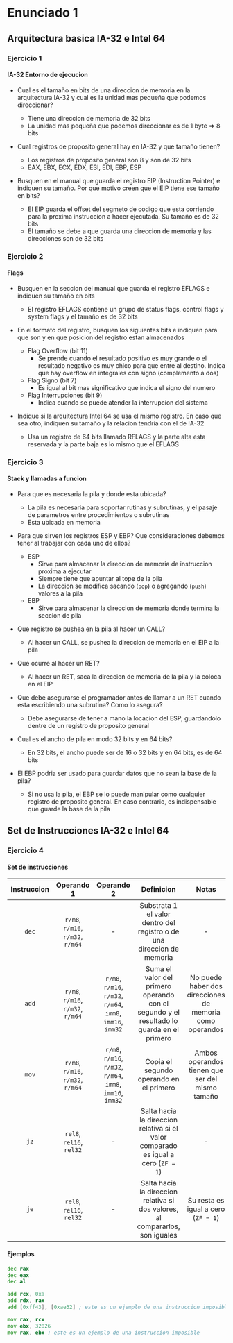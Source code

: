 # Enunciado 1

## Arquitectura basica IA-32 e Intel 64

### Ejercicio 1

#### IA-32 Entorno de ejecucion

* Cual es el tamaño en bits de una direccion de memoria en la arquitectura IA-32 y cual es la unidad mas pequeña que podemos direccionar?
    - Tiene una direccion de memoria de 32 bits
    - La unidad mas pequeña que podemos direccionar es de 1 byte => 8 bits

* Cual registros de proposito general hay en IA-32 y que tamaño tienen?
    - Los registros de proposito general son 8 y son de 32 bits
    - EAX, EBX, ECX, EDX, ESI, EDI, EBP, ESP

* Busquen en el manual que guarda el registro EIP (Instruction Pointer) e indiquen su tamaño. Por que motivo creen que el EIP tiene ese tamaño en bits?
    - El EIP guarda el offset del segmeto de codigo que esta corriendo para la proxima instruccion a hacer ejecutada. Su tamaño es de 32 bits
    - El tamaño se debe a que guarda una direccion de memoria y las direcciones son de 32 bits

### Ejercicio 2

#### Flags

* Busquen en la seccion del manual que guarda el registro EFLAGS e indiquen su tamaño en bits
    - El registro EFLAGS contiene un grupo de status flags, control flags y system flags y el tamaño es de 32 bits

* En el formato del registro, busquen los siguientes bits e indiquen para que son y en que posicion del registro estan almacenados
    - Flag Overflow (bit 11)
        + Se prende cuando el resultado positivo es muy grande o el resultado negativo es muy chico para que entre al destino. Indica que hay overflow en integrales con signo (complemento a dos)
    - Flag Signo (bit 7)
        + Es igual al bit mas significativo que indica el signo del numero
    - Flag Interrupciones (bit 9)
        + Indica cuando se puede atender la interrupcion del sistema

* Indique si la arquitectura Intel 64 se usa el mismo registro. En caso que sea otro, indiquen su tamaño y la relacion tendria con el de IA-32
    - Usa un registro de 64 bits llamado RFLAGS y la parte alta esta reservada y la parte baja es lo mismo que el EFLAGS

### Ejercicio 3

#### Stack y llamadas a funcion

* Para que es necesaria la pila y donde esta ubicada?
    - La pila es necesaria para soportar rutinas y subrutinas, y el pasaje de parametros entre procedimientos o subrutinas
    - Esta ubicada en memoria

* Para que sirven los registros ESP y EBP? Que consideraciones debemos tener al trabajar con cada uno de ellos?
    - ESP
        + Sirve para almacenar la direccion de memoria de instruccion proxima a ejecutar
        + Siempre tiene que apuntar al tope de la pila
        + La direccion se modifica sacando (`pop`) o agregando (`push`) valores a la pila
    - EBP
        + Sirve para almacenar la direccion de memoria donde termina la seccion de pila 

* Que registro se pushea en la pila al hacer un CALL?
    - Al hacer un CALL, se pushea la direccion de memoria en el EIP a la pila

* Que ocurre al hacer un RET?
    - Al hacer un RET, saca la direccion de memoria de la pila y la coloca en el EIP

* Que debe asegurarse el programador antes de llamar a un RET cuando esta escribiendo una subrutina? Como lo asegura?
    - Debe asegurarse de tener a mano la locacion del ESP, guardandolo dentre de un registro de proposito general

* Cual es el ancho de pila en modo 32 bits y en 64 bits?
    - En 32 bits, el ancho puede ser de 16 o 32 bits y en 64 bits, es de 64 bits

* El EBP podria ser usado para guardar datos que no sean la base de la pila?
    - Si no usa la pila, el EBP se lo puede manipular como cualquier registro de proposito general. En caso contrario, es indispensable que guarde la base de la pila

## Set de Instrucciones IA-32 e Intel 64

### Ejercicio 4

#### Set de instrucciones

| Instruccion | Operando 1 | Operando 2 | Definicion | Notas |
| :---------: | :--------: | :--------: | :--------: | :---: |
| `dec` | `r/m8`, `r/m16`, `r/m32`, `r/m64` | - | Substrata 1 el valor dentro del registro o de una direccion de memoria | - |
| `add` | `r/m8`, `r/m16`, `r/m32`, `r/m64` | `r/m8`, `r/m16`, `r/m32`, `r/m64`, `imm8`, `imm16`, `imm32` | Suma el valor del primero operando con el segundo y el resultado lo guarda en el primero | No puede haber dos direcciones de memoria como operandos |
| `mov` | `r/m8`, `r/m16`, `r/m32`, `r/m64` | `r/m8`, `r/m16`, `r/m32`, `r/m64`, `imm8`, `imm16`, `imm32` | Copia el segundo operando en el primero | Ambos operandos tienen que ser del mismo tamaño |
| `jz` | `rel8`, `rel16`, `rel32` | - | Salta hacia la direccion relativa si el valor comparado es igual a cero (`ZF = 1`)| - |
| `je` | `rel8`, `rel16`, `rel32` | - | Salta hacia la direccion relativa si dos valores, al compararlos, son iguales | Su resta es igual a cero (`ZF = 1`) |

#### Ejemplos

```asm
dec rax
dec eax
dec al

add rcx, 0xa
add rdx, rax
add [0xff43], [0xae32] ; este es un ejemplo de una instruccion imposible

mov rax, rcx
mov ebx, 32826
mov rax, ebx ; este es un ejemplo de una instruccion imposible
```
